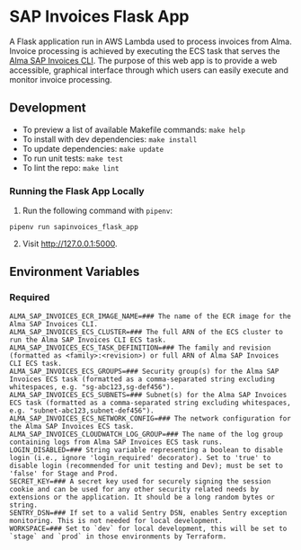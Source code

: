 # SAP Invoices Flask App

A Flask application run in AWS Lambda used to process invoices from Alma. Invoice processing is achieved by executing the ECS task that serves the [Alma SAP Invoices CLI](https://github.com/MITLibraries/alma-sapinvoices). The purpose of this web app is to provide a web accessible, graphical interface through which users can easily execute and monitor invoice processing. 

## Development

- To preview a list of available Makefile commands: `make help`
- To install with dev dependencies: `make install`
- To update dependencies: `make update`
- To run unit tests: `make test`
- To lint the repo: `make lint`

### Running the Flask App Locally

1. Run the following command with `pipenv`: 
  ```
  pipenv run sapinvoices_flask_app
  ```

2. Visit http://127.0.0.1:5000.
   
## Environment Variables

### Required

```shell
ALMA_SAP_INVOICES_ECR_IMAGE_NAME=### The name of the ECR image for the Alma SAP Invoices CLI.
ALMA_SAP_INVOICES_ECS_CLUSTER=### The full ARN of the ECS cluster to run the Alma SAP Invoices CLI ECS task.
ALMA_SAP_INVOICES_ECS_TASK_DEFINITION=### The family and revision (formatted as <family>:<revision>) or full ARN of Alma SAP Invoices CLI ECS task. 
ALMA_SAP_INVOICES_ECS_GROUPS=### Security group(s) for the Alma SAP Invoices ECS task (formatted as a comma-separated string excluding whitespaces, e.g. "sg-abc123,sg-def456").
ALMA_SAP_INVOICES_ECS_SUBNETS=### Subnet(s) for the Alma SAP Invoices ECS task (formatted as a comma-separated string excluding whitespaces, e.g. "subnet-abc123,subnet-def456").
ALMA_SAP_INVOICES_ECS_NETWORK_CONFIG=### The network configuration for the Alma SAP Invoices ECS task.
ALMA_SAP_INVOICES_CLOUDWATCH_LOG_GROUP=### The name of the log group containing logs from Alma SAP Invoices ECS task runs.
LOGIN_DISABLED=### String variable representing a boolean to disable login (i.e., ignore 'login_required' decorator). Set to 'true' to disable login (recommended for unit testing and Dev); must be set to 'false' for Stage and Prod.
SECRET_KEY=### A secret key used for securely signing the session cookie and can be used for any other security related needs by extensions or the application. It should be a long random bytes or string.
SENTRY_DSN=### If set to a valid Sentry DSN, enables Sentry exception monitoring. This is not needed for local development.
WORKSPACE=### Set to `dev` for local development, this will be set to `stage` and `prod` in those environments by Terraform.
```